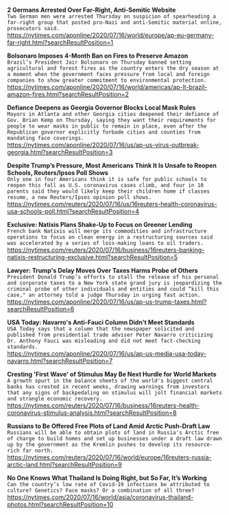 **2 Germans Arrested Over Far-Right, Anti-Semitic Website**\
`Two German men were arrested Thursday on suspicion of spearheading a far-right group that posted pro-Nazi and anti-Semitic material online, prosecutors said.`\
https://nytimes.com/aponline/2020/07/16/world/europe/ap-eu-germany-far-right.html?searchResultPosition=1

**Bolsonaro Imposes 4-Month Ban on Fires to Preserve Amazon**\
`Brazil’s President Jair Bolsonaro on Thursday banned setting agricultural and forest fires as the country enters the dry season at a moment when the government faces pressure from local and foreign companies to show greater commitment to environmental protection.`\
https://nytimes.com/aponline/2020/07/16/world/americas/ap-lt-brazil-amazon-fires.html?searchResultPosition=2

**Defiance Deepens as Georgia Governor Blocks Local Mask Rules**\
`Mayors in Atlanta and other Georgia cities deepened their defiance of Gov. Brian Kemp on Thursday, saying they want their requirements for people to wear masks in public to remain in place, even after the Republican governor explicitly forbade cities and counties from mandating face coverings.`\
https://nytimes.com/aponline/2020/07/16/us/ap-us-virus-outbreak-georgia.html?searchResultPosition=3

**Despite Trump’s Pressure, Most Americans Think It Is Unsafe to Reopen Schools, Reuters/Ipsos Poll Shows**\
`Only one in four Americans think it is safe for public schools to reopen this fall as U.S. coronavirus cases climb, and four in 10 parents said they would likely keep their children home if classes resume, a new Reuters/Ipsos opinion poll shows.`\
https://nytimes.com/reuters/2020/07/16/us/16reuters-health-coronavirus-usa-schools-poll.html?searchResultPosition=4

**Exclusive: Natixis Plans Shake-Up to Focus on Greener Lending**\
`French bank Natixis will merge its commodities and infrastructure operations to focus on clean energy in a restructuring sources said was accelerated by a series of loss-making loans to oil traders.`\
https://nytimes.com/reuters/2020/07/16/business/16reuters-banking-natixis-restructuring-exclusive.html?searchResultPosition=5

**Lawyer: Trump's Delay Moves Over Taxes Harms Probe of Others**\
`President Donald Trump’s efforts to stall the release of his personal and corporate taxes to a New York state grand jury is jeopardizing the criminal probe of other individuals and entities and could “kill this case," an attorney told a judge Thursday in urging fast action.`\
https://nytimes.com/aponline/2020/07/16/us/ap-us-trump-taxes.html?searchResultPosition=6

**USA Today: Navarro's Anti-Fauci Column Didn't Meet Standards**\
`USA Today says that a column that the newspaper solicited and published from presidential trade adviser Peter Navarro criticizing Dr. Anthony Fauci was misleading and did not meet fact-checking standards.`\
https://nytimes.com/aponline/2020/07/16/us/ap-us-media-usa-today-navarro.html?searchResultPosition=7

**Cresting 'First Wave' of Stimulus May Be Next Hurdle for World Markets**\
`A growth spurt in the balance sheets of the world's biggest central banks has crested in recent weeks, drawing warnings from investors that any signs of backpedaling on stimulus will jolt financial markets and strangle economic recovery.`\
https://nytimes.com/reuters/2020/07/16/business/16reuters-health-coronavirus-stimulus-analysis.html?searchResultPosition=8

**Russians to Be Offered Free Plots of Land Amid Arctic Push-Draft Law**\
`Russians will be able to obtain plots of land in Russia's Arctic free of charge to build homes and set up businesses under a draft law drawn up by the government as the Kremlin pushes to develop its resource-rich far north. `\
https://nytimes.com/reuters/2020/07/16/world/europe/16reuters-russia-arctic-land.html?searchResultPosition=9

**No One Knows What Thailand Is Doing Right, but So Far, It’s Working**\
`Can the country’s low rate of Covid-19 infections be attributed to culture? Genetics? Face masks? Or a combination of all three?`\
https://nytimes.com/2020/07/16/world/asia/coronavirus-thailand-photos.html?searchResultPosition=10

